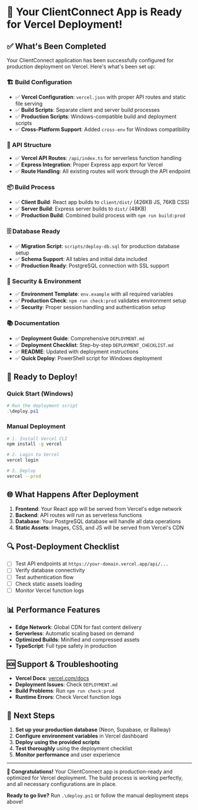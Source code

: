 # 🎉 Your ClientConnect App is Ready for Vercel Deployment!

## ✅ What's Been Completed

Your ClientConnect application has been successfully configured for production deployment on Vercel. Here's what's been set up:

### 🏗️ Build Configuration
- ✅ **Vercel Configuration**: `vercel.json` with proper API routes and static file serving
- ✅ **Build Scripts**: Separate client and server build processes
- ✅ **Production Scripts**: Windows-compatible build and deployment scripts
- ✅ **Cross-Platform Support**: Added `cross-env` for Windows compatibility

### 🔧 API Structure
- ✅ **Vercel API Routes**: `/api/index.ts` for serverless function handling
- ✅ **Express Integration**: Proper Express app export for Vercel
- ✅ **Route Handling**: All existing routes will work through the API endpoint

### 📦 Build Process
- ✅ **Client Build**: React app builds to `client/dist/` (426KB JS, 76KB CSS)
- ✅ **Server Build**: Express server builds to `dist/` (48KB)
- ✅ **Production Build**: Combined build process with `npm run build:prod`

### 🗄️ Database Ready
- ✅ **Migration Script**: `scripts/deploy-db.sql` for production database setup
- ✅ **Schema Support**: All tables and initial data included
- ✅ **Production Ready**: PostgreSQL connection with SSL support

### 🔐 Security & Environment
- ✅ **Environment Template**: `env.example` with all required variables
- ✅ **Production Check**: `npm run check:prod` validates environment setup
- ✅ **Security**: Proper session handling and authentication setup

### 📚 Documentation
- ✅ **Deployment Guide**: Comprehensive `DEPLOYMENT.md`
- ✅ **Deployment Checklist**: Step-by-step `DEPLOYMENT_CHECKLIST.md`
- ✅ **README**: Updated with deployment instructions
- ✅ **Quick Deploy**: PowerShell script for Windows deployment

## 🚀 Ready to Deploy!

### Quick Start (Windows)
```powershell
# Run the deployment script
.\deploy.ps1
```

### Manual Deployment
```bash
# 1. Install Vercel CLI
npm install -g vercel

# 2. Login to Vercel
vercel login

# 3. Deploy
vercel --prod
```

## 🌐 What Happens After Deployment

1. **Frontend**: Your React app will be served from Vercel's edge network
2. **Backend**: API routes will run as serverless functions
3. **Database**: Your PostgreSQL database will handle all data operations
4. **Static Assets**: Images, CSS, and JS will be served from Vercel's CDN

## 🔍 Post-Deployment Checklist

- [ ] Test API endpoints at `https://your-domain.vercel.app/api/...`
- [ ] Verify database connectivity
- [ ] Test authentication flow
- [ ] Check static assets loading
- [ ] Monitor Vercel function logs

## 📊 Performance Features

- **Edge Network**: Global CDN for fast content delivery
- **Serverless**: Automatic scaling based on demand
- **Optimized Builds**: Minified and compressed assets
- **TypeScript**: Full type safety in production

## 🆘 Support & Troubleshooting

- **Vercel Docs**: [vercel.com/docs](https://vercel.com/docs)
- **Deployment Issues**: Check `DEPLOYMENT.md`
- **Build Problems**: Run `npm run check:prod`
- **Runtime Errors**: Check Vercel function logs

## 🎯 Next Steps

1. **Set up your production database** (Neon, Supabase, or Railway)
2. **Configure environment variables** in Vercel dashboard
3. **Deploy using the provided scripts**
4. **Test thoroughly** using the deployment checklist
5. **Monitor performance** and user experience

---

**🎉 Congratulations!** Your ClientConnect app is production-ready and optimized for Vercel deployment. The build process is working perfectly, and all necessary configurations are in place.

**Ready to go live?** Run `.\deploy.ps1` or follow the manual deployment steps above!








